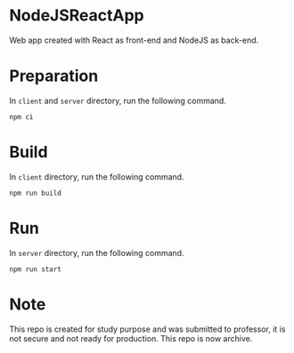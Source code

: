 # NodeJSReactApp
Web app created with React as front-end and NodeJS as back-end.

# Preparation
In `client` and `server` directory, run the following command.
```
npm ci
```
# Build
In `client` directory, run the following command.
```
npm run build
```

# Run
In `server` directory, run the following command.
```
npm run start
```

# Note
This repo is created for study purpose and was submitted to professor, it is not secure and not ready for production. This repo is now archive.
